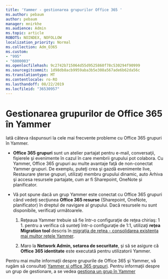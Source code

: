 ```yaml
---
title: 'Yammer - gestionarea grupurilor Office 365 '
ms.author: pebaum
author: pebaum
manager: mnirkhe
ms.audience: Admin
ms.topic: article
ROBOTS: NOINDEX, NOFOLLOW
localization_priority: Normal
ms.collection: Adm_O365
ms.custom:
- "995"
- "6000003"
ms.openlocfilehash: 9c2742b715064d55d9525860f78c530294f90999
ms.sourcegitcommit: 1d98db8acb9959aba3b5e308a567ade6b62da56c
ms.translationtype: MT
ms.contentlocale: ro-RO
ms.lasthandoff: 08/22/2019
ms.locfileid: "36530957"
---
```

# <a name="manage-office-365-groups-in-yammer"></a>Gestionarea grupurilor de Office 365 în Yammer

Iată câteva răspunsuri la cele mai frecvente probleme cu Office 365 grupuri în Yammer.

* **Office 365 grupuri** sunt un atelier partajat pentru e-mail, conversaţii, fişierele şi evenimente în cazul în care membrii grupului pot colabora. Cu Yammer, Office 365 grupuri au multe avantaje faţă de non-conectat Yammer grupuri. De exemplu, puteţi crea şi gazdă evenimente live, Restaurare şterse grupuri, utilizaţi membru grupului dinamic, auto Arhiva şi accesa resursele partajate, cum ar fi Sharepoint, OneNote și planificator.

* Vă pot spune dacă un grup Yammer este conectat cu Office 365 grupuri când vedeţi secţiunea **Office 365 resurse** (Sharepoint, OneNote, planificator) în dreptul de navigare al grupului. Dacă resursele nu sunt disponibile, verificaţi următoarele.

  1. Reţeaua Yammer trebuie să fie într-o configuraţie de reţea chiriaş: 1 1. pentru a verifica că sunteţi într-o configuraţie de 1:1, utilizaţi **reţea Migration tool** descris în [migraţia de reţea - consolidarea existenţa mai multor reţele Yammer](https://docs.microsoft.com/yammer/configure-your-yammer-network/consolidate-multiple-yammer-networks).

  2. Maro la **Network Admin, setarea de securitate**, şi să se asigure că **Office 365 identitate** este executată pentru utilizatorii Yammer.

Pentru mai multe informaţii despre grupurile de Office 365 şi Yammer, vă rugăm să consultaţi [Yammer și office 365 grupuri](https://docs.microsoft.com/yammer/manage-yammer-groups/yammer-and-office-365-groups?redirectSourcePath=%252fen-us%252farticle%252fYammer-and-Office-365-Groups-d8c239dc-a48b-47ab-b85e-6b4b8191a869). Pentru informaţii despre un grup de gestionare, a se vedea [gestiona un grup în Yammer](https://support.office.com/article/Manage-a-group-in-Yammer-6e05c6d6-5548-4c88-89cd-e6757a514ef2)
